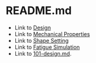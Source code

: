 README.md
=========

* Link to [Design](105)
* Link to [Mechanical Properties](110)
* Link to [Shape Setting](115)
* Link to [Fatigue Simulation](120)
* Link to [101-design.md](101-design.md).
